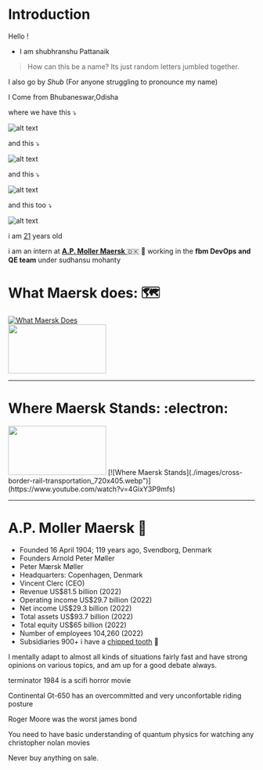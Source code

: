 # Introduction

Hello !

* I am shubhranshu Pattanaik 

> How can this be a name? Its just random letters jumbled together.

I also go by *Shub* (For anyone struggling to pronounce my name)

I Come from Bhubaneswar,Odisha

where we have this :arrow_heading_down:

![alt text][1]

and this :arrow_heading_down:

![alt text][2]

and this :arrow_heading_down:


![alt text][3]

and this too :arrow_heading_down:

![alt text][4]

[1]: ./images/Puri-Odisha-temple-India-background-Jagannatha.webp "O1"
[2]: ./images/2000_5e741e821a9ee.webp "o2"
[3]: ./images/Hirakud-Dam-1.png "03"
[4]: ./images/36442626_2115263685394037_4487199930405879808_n.webp "04"

i am [21](https://you.regettingold.com/26/12/2001/) years old

i am an intern at [ **A.P. Moller Maersk** ](https://www.maersk.com/about) :denmark: 	:ship: working in the **fbm DevOps and QE team** under sudhansu mohanty

# What Maersk does: :world_map: 

[![What Maersk Does](./images/download.jpeg)](https://www.youtube.com/watch?v=I8F7GZnERNU)                                   
<img src="./images/download.jpeg" width="200" height="100">                                                   

____________________________________________________________


# Where Maersk Stands: :electron:
<img src="./images/cross-border-rail-transportation_720x405.webp" width="200" height="100">
[![Where Maersk Stands](./images/cross-border-rail-transportation_720x405.webp")](https://www.youtube.com/watch?v=4GixY3P9mfs)  



_____________________________________________________________

# A.P. Moller Maersk 	:ship:

* Founded	16 April 1904; 119 years ago, Svendborg, Denmark
* Founders	Arnold Peter Møller
* Peter Mærsk Møller
* Headquarters:	Copenhagen, Denmark 
* Vincent Clerc (CEO)
* Revenue	US$81.5 billion (2022)
* Operating income	US$29.7 billion (2022)
* Net income	US$29.3 billion (2022)
* Total assets	US$93.7 billion (2022)
* Total equity	US$65 billion (2022)
* Number of employees	104,260 (2022)
* Subsidiaries	900+
i have a [chipped tooth](https://www.orovalleydentalarts.com/facts-about-cracked-teeth/) :tooth: 

I mentally adapt to almost all kinds of situations fairly fast and have strong opinions on various topics, and am up for a good debate always.

terminator 1984 is a scifi horror movie

Continental Gt-650 has an overcommitted and very unconfortable riding posture

Roger Moore was the worst james bond 

You need to have basic understanding of quantum physics for watching any christopher nolan movies

Never buy anything on sale.

